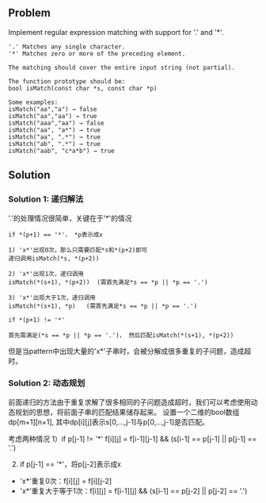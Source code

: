 ## Problem 
Implement regular expression matching with support for '.' and '*'.

```
'.' Matches any single character.
'*' Matches zero or more of the preceding element.

The matching should cover the entire input string (not partial).

The function prototype should be:
bool isMatch(const char *s, const char *p)

Some examples:
isMatch("aa","a") → false
isMatch("aa","aa") → true
isMatch("aaa","aa") → false
isMatch("aa", "a*") → true
isMatch("aa", ".*") → true
isMatch("ab", ".*") → true
isMatch("aab", "c*a*b") → true
```

## Solution 

### Solution 1: 递归解法
'.'的处理情况很简单，关键在于'*'的情况
```
if *(p+1) == '*'， *p表示成x

1) 'x*'出现0次，那么只需要匹配*s和*(p+2)即可
递归调用isMatch(*s, *(p+2))

2) 'x*'出现1次，递归调用
isMatch(*(s+1), *(p+2))  (需首先满足*s == *p || *p == '.')

3) 'x*'出现大于1次，递归调用
isMatch(*(s+1), *p)   (需首先满足*s == *p || *p == '.')

if *(p+1) != '*'

首先需满足(*s == *p || *p == '.')， 然后匹配isMatch(*(s+1), *(p+2))

```

但是当pattern中出现大量的'x*'子串时，会被分解成很多重复的子问题，造成超时。

### Solution 2: 动态规划
前面递归的方法由于重复求解了很多相同的子问题造成超时，我们可以考虑使用动态规划的思想，将前面子串的匹配结果储存起来。
设置一个二维的bool数组dp[m+1][n+1], 其中dp[i][j]表示s[0,...,j-1]与p[0,...,j-1]是否匹配。

考虑两种情况
1）if p[j-1] != '*'
f[i][j] = f[i-1][j-1] && (s[i-1] == p[j-1] || p[j-1] == '.')

2) if p[j-1] == '*'，将p[j-2]表示成x

- 'x*'重复0次：f[i][j] = f[i][j-2]
- 'x*'重复大于等于1次：f[i][j] = f[i-1][j] && (s[i-1] == p[j-2] || p[j-2] == '.')
